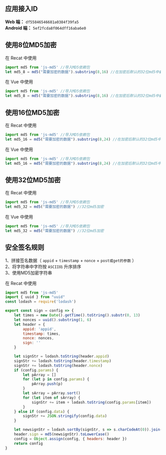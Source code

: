 ## 应用接入ID
**Web 端：** `df55846546681a0384f39fa5`  
**Android 端：** `5ef2fcda8f064dff16aba6e0`  

## 使用8位MD5加密

在 Recat 中使用
```js
import md5 from 'js-md5' //导入MD5依赖包
let md5_8 = md5("需要加密的数据").substring(8,16) //在加密后默认的32位md5中截取8位
```

在 Vue 中使用
```js
import md5 from 'js-md5' //导入MD5依赖包
let md5_8 = md5("需要加密的数据").substring(8,16) //在加密后默认的32位md5中截取8位
```

## 使用16位MD5加密

在 Recat 中使用
```js
import md5 from 'js-md5' //导入MD5依赖包
let md5_16 = md5("需要加密的数据").substring(8,24) //在加密后默认的32位md5中截取16位
```

在 Vue 中使用
```js
import md5 from 'js-md5' //导入MD5依赖包
let md5_16 = md5("需要加密的数据").substring(8,24) //在加密后默认的32位md5中截取16位
```

## 使用32位MD5加密

在 Recat 中使用
```js
import md5 from 'js-md5' //导入MD5依赖包
let md5_32 = md5("需要加密的数据") //32位md5加密
```

在 Vue 中使用
```js
import md5 from 'js-md5' //导入MD5依赖包
let md5_32 = md5("需要加密的数据") //32位md5加密
```

## 安全签名规则

1、拼接签名数据（ `appid` + `timestamp` + `nonce` + `post或get的参数` ）  
2、将字符串中字符按 `ASCII码` 升序排序  
3、使用MD5加密字符串  

在 Recat 中使用  

```js
import md5 from 'js-md5'
import { uuid } from "uuid"
const lodash = require('lodash')

export const sign = config => {
    let times = new Date().getTime().toString().substr(0, 13)
    let nonces = uuid().substring(1, 6)
    let header = {
        appid: 'appid',
        timestamp: times,
        nonce: nonces,
        sign: ''
    }

    let signStr = lodash.toString(header.appid)
    signStr += lodash.toString(header.timestamp)
    signStr += lodash.toString(header.nonce)
    if (config.params) {
        let pArray = []
        for (let p in config.params) {
            pArray.push(p)
        }
        let sArray = pArray.sort()
        for (let item of sArray) {
            signStr += item + lodash.toString(config.params[item])
        }
    } else if (config.data) {
        signStr += JSON.stringify(config.data)
    }

    let newsignStr = lodash.sortBy(signStr, s => s.charCodeAt(0)).join('')
    header.sign = md5(newsignStr).toLowerCase()
    config = Object.assign(config, { headers: header })
    return config
}
```